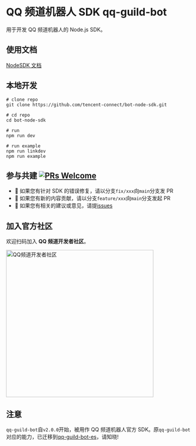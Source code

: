 # QQ 频道机器人 SDK qq-guild-bot

用于开发 QQ 频道机器人的 Node.js SDK。

## 使用文档

[NodeSDK 文档](https://bot.q.qq.com/wiki/develop/nodesdk/)

## 本地开发

```shell
# clone repo
git clone https://github.com/tencent-connect/bot-node-sdk.git

# cd repo
cd bot-node-sdk

# run
npm run dev

# run example
npm run linkdev
npm run example
```

## 参与共建 [![PRs Welcome](https://img.shields.io/badge/PRs-welcome-brightgreen.svg?style=flat-square)](http://makeapullrequest.com)

- 👏 如果您有针对 SDK 的错误修复，请以分支`fix/xxx`向`main`分支发 PR
- 👏 如果您有新的内容贡献，请以分支`feature/xxx`向`main`分支发起 PR
- 👏 如果您有相关的建议或意见，请提[issues](https://github.com/tencent-connect/bot-node-sdk/issues)

## 加入官方社区

欢迎扫码加入 **QQ 频道开发者社区**。

<img alt="QQ频道开发者社区" src="https://mpqq.gtimg.cn/privacy-info/qq-guild.png" width="400">

## 注意

`qq-guild-bot`自`v2.0.0`开始，被用作 QQ 频道机器人官方 SDK。原`qq-guild-bot`对应的能力，已迁移到[qq-guild-bot-es](https://www.npmjs.com/package/qq-guild-bot-es)，请知晓!
